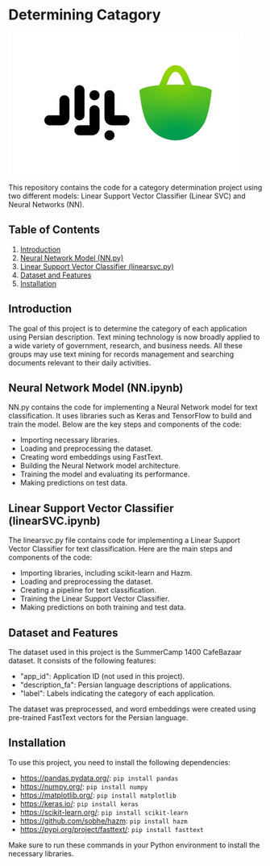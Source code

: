 # Determining Catagory

![CafeBazaar Logo](/Codes/cafebazaarlogo_1.png)

This repository contains the code for a category determination project using two different models: Linear Support Vector Classifier (Linear SVC) and Neural Networks (NN).

## Table of Contents

1. [Introduction](#introduction)
2. [Neural Network Model (NN.py)](#neural-network-model-nnpy)
3. [Linear Support Vector Classifier (linearsvc.py)](#linear-support-vector-classifier-linearsvcpy)
4. [Dataset and Features](#dataset-and-features)
5. [Installation](#installation)

## Introduction

The goal of this project is to determine the category of each application using Persian description. Text mining technology is now broadly applied to a wide variety of government, research, and business needs. All these groups may use text mining for records management and searching documents relevant to their daily activities.

## Neural Network Model (NN.ipynb)

NN.py contains the code for implementing a Neural Network model for text classification. It uses libraries such as Keras and TensorFlow to build and train the model. Below are the key steps and components of the code:

- Importing necessary libraries.
- Loading and preprocessing the dataset.
- Creating word embeddings using FastText.
- Building the Neural Network model architecture.
- Training the model and evaluating its performance.
- Making predictions on test data.

## Linear Support Vector Classifier (linearSVC.ipynb)

The linearsvc.py file contains code for implementing a Linear Support Vector Classifier for text classification. Here are the main steps and components of the code:

- Importing libraries, including scikit-learn and Hazm.
- Loading and preprocessing the dataset.
- Creating a pipeline for text classification.
- Training the Linear Support Vector Classifier.
- Making predictions on both training and test data.

## Dataset and Features

The dataset used in this project is the SummerCamp 1400 CafeBazaar dataset. It consists of the following features:
- "app_id": Application ID (not used in this project).
- "description_fa": Persian language descriptions of applications.
- "label": Labels indicating the category of each application.

The dataset was preprocessed, and word embeddings were created using pre-trained FastText vectors for the Persian language.

## Installation

To use this project, you need to install the following dependencies:

- https://pandas.pydata.org/: `pip install pandas`
- https://numpy.org/: `pip install numpy`
- https://matplotlib.org/: `pip install matplotlib`
- https://keras.io/: `pip install keras`
- https://scikit-learn.org/: `pip install scikit-learn`
- https://github.com/sobhe/hazm: `pip install hazm`
- https://pypi.org/project/fasttext/: `pip install fasttext`

Make sure to run these commands in your Python environment to install the necessary libraries.
